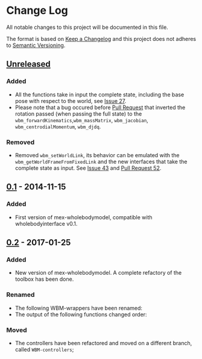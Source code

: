 # Change Log
All notable changes to this project will be documented in this file.

The format is based on [Keep a Changelog](http://keepachangelog.com/) 
and this project does not adheres to [Semantic Versioning](http://semver.org/).

## [Unreleased]
### Added
- All the functions take in input the complete state, including the base pose with respect to the world, 
  see [Issue 27](https://github.com/robotology/mex-wholebodymodel/issues/27).
- Please note that a bug occured before [Pull Request](https://github.com/robotology/mex-wholebodymodel/pull/57) that inverted
  the rotation passed (when passing the full state) to the `wbm_forwardKinematics`,`wbm_massMatrix`, `wbm_jacobian`, `wbm_centrodialMomentum`, `wbm_djdq`. 

### Removed
- Removed `wbm_setWorldLink`, its behavior can be emulated with the `wbm_getWorldFrameFromFixedLink` and the new interfaces that take the complete
  state as input. 
  See [Issue 43](https://github.com/robotology/mex-wholebodymodel/issues/43) and [Pull Request 52](https://github.com/robotology/mex-wholebodymodel/pull/52).

## [0.1] - 2014-11-15
### Added
- First version of mex-wholebodymodel, compatible with wholebodyinterface v0.1. 

[Unreleased]: https://github.com/robotology/mex-wholebodymodel/compare/v0.1...HEAD
[0.1]: https://github.com/robotology/mex-wholebodymodel/compare/9fe87c...v0.1

## [0.2] - 2017-01-25
### Added
- New version of mex-wholebodymodel. A complete refactory of the toolbox has been done.

[0.1]: https://github.com/robotology/mex-wholebodymodel/compare/v0.1...HEAD
[0.2]: https://github.com/robotology/mex-wholebodymodel/compare/9fe87c...v0.1

### Renamed
- The following WBM-wrappers have been renamed: 
- The output of the following functions changed order:

### Moved
- The controllers have been refactored and moved on a different branch, called `WBM-controllers`; 


